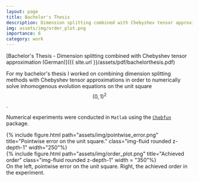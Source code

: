 ```yaml
---
layout: page
title: Bachelor's Thesis
description: Dimension splitting combined with Chebyshev tensor approximation.
img: assets/img/order_plot.png
importance: 6
category: work
---
```

[Bachelor's Thesis - Dimension splitting combined with Chebyshev tensor approximation (German)]({{ site.url }}/assets/pdf/bachelorthesis.pdf)

For my bachelor's thesis I worked on combining dimension splitting methods with Chebyshev tensor approximations in order to numerically solve inhomogenous evolution equations on the unit square $$(0,1)^2$$.

Numerical experiments were conducted in ```Matlab``` using the [```Chebfun```](https://www.chebfun.org/) package.

<div class="row">
    <div class="col-sm mt-3 mt-md-0">
        {% include figure.html path="assets/img/pointwise_error.png" title="Pointwise error on the unit square." class="img-fluid rounded z-depth-1" width="250"%}
    </div>
    <div class="col-sm mt-3 mt-md-0">
        {% include figure.html path="assets/img/order_plot.png" title="Achieved order" class="img-fluid rounded z-depth-1" width = "350"%}
    </div>
</div>
<div class="caption">
    On the left, pointwise error on the unit square. Right, the achieved order in the experiment.
</div>
